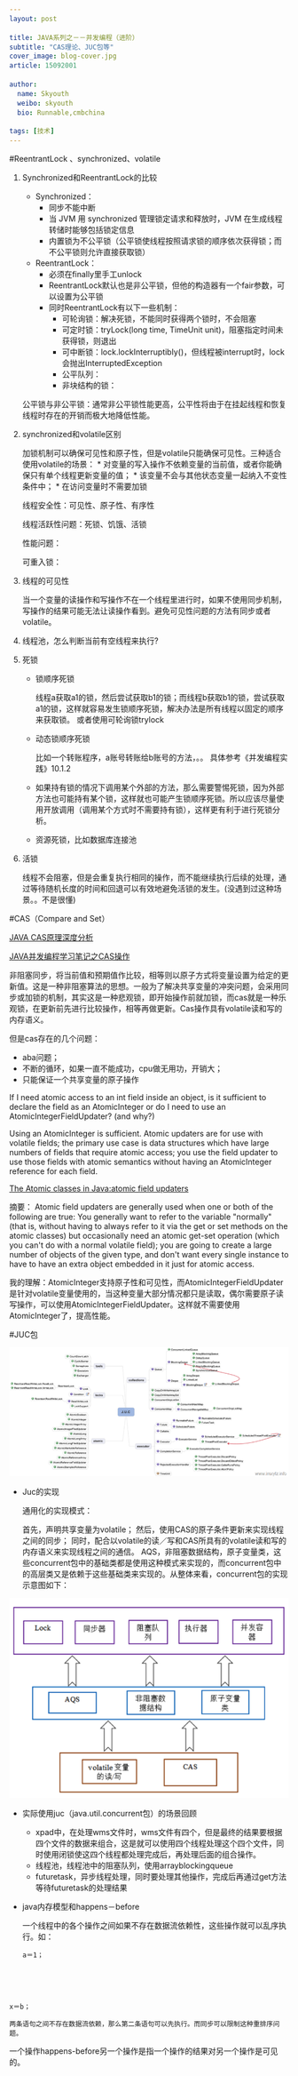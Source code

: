 ```yaml
---
layout: post

title: JAVA系列之－－并发编程（进阶）
subtitle: "CAS理论、JUC包等"
cover_image: blog-cover.jpg
article: 15092001

author:
  name: Skyouth
  weibo: skyouth
  bio: Runnable,cmbchina
  
tags: [技术]
---
```


#ReentrantLock 、synchronized、volatile

1. Synchronized和ReentrantLock的比较
	* Synchronized：
		+ 同步不能中断
		+ 当 JVM 用 synchronized 管理锁定请求和释放时，JVM 在生成线程转储时能够包括锁定信息
		+ 内置锁为不公平锁（公平锁使线程按照请求锁的顺序依次获得锁；而不公平锁则允许直接获取锁）
	* ReentrantLock：
		+ 必须在finally里手工unlock
		+ ReentrantLock默认也是非公平锁，但他的构造器有一个fair参数，可以设置为公平锁
		+ 同时ReentrantLock有以下一些机制：
			- 可轮询锁：解决死锁，不能同时获得两个锁时，不会阻塞
			- 可定时锁：tryLock(long time, TimeUnit unit)，阻塞指定时间未获得锁，则退出
			- 可中断锁：lock.lockInterruptibly()，但线程被interrupt时，lock会抛出InterruptedException 
			- 公平队列：
			- 非块结构的锁：
	

	公平锁与非公平锁：通常非公平锁性能更高，公平性将由于在挂起线程和恢复线程时存在的开销而极大地降低性能。
2. synchronized和volatile区别

	加锁机制可以确保可见性和原子性，但是volatile只能确保可见性。三种适合使用volatile的场景：
		* 对变量的写入操作不依赖变量的当前值，或者你能确保只有单个线程更新变量的值；
		* 该变量不会与其他状态变量一起纳入不变性条件中；
		* 在访问变量时不需要加锁

	线程安全性：可见性、原子性、有序性
	
	线程活跃性问题：死锁、饥饿、活锁
	
	性能问题：
	
	可重入锁：
3. 线程的可见性

	当一个变量的读操作和写操作不在一个线程里进行时，如果不使用同步机制，写操作的结果可能无法让读操作看到。避免可见性问题的方法有同步或者volatile。
4.	线程池，怎么判断当前有空线程来执行?
5.	死锁
	* 锁顺序死锁

		线程a获取a1的锁，然后尝试获取b1的锁；而线程b获取b1的锁，尝试获取a1的锁，这样就容易发生锁顺序死锁，解决办法是所有线程以固定的顺序来获取锁。
或者使用可轮询锁trylock
	* 动态锁顺序死锁
		
		比如一个转账程序，a账号转账给b账号的方法，。。
		具体参考《并发编程实践》10.1.2
	* 如果持有锁的情况下调用某个外部的方法，那么需要警惕死锁，因为外部方法也可能持有某个锁，这样就也可能产生锁顺序死锁。所以应该尽量使用开放调用（调用某个方式时不需要持有锁），这样更有利于进行死锁分析。
	* 资源死锁，比如数据库连接池
6.	活锁

	线程不会阻塞，但是会重复执行相同的操作，而不能继续执行后续的处理，通过等待随机长度的时间和回退可以有效地避免活锁的发生。(没遇到过这种场景。。不是很懂)

#CAS（Compare and Set）

<a href='http://blog.csdn.net/hsuxu/article/details/9467651'>JAVA CAS原理深度分析</a>

<a href='http://blog.csdn.net/aesop_wubo/article/details/7537960'>JAVA并发编程学习笔记之CAS操作</a>

非阻塞同步，将当前值和预期值作比较，相等则以原子方式将变量设置为给定的更新值。这是一种非阻塞算法的思想。一般为了解决共享变量的冲突问题，会采用同步或加锁的机制，其实这是一种悲观锁，即开始操作前就加锁，而cas就是一种乐观锁，在更新前先进行比较操作，相等再做更新。Cas操作具有volatile读和写的内存语义。

但是cas存在的几个问题：
    
   * aba问题；
   * 不断的循环，如果一直不能成功，cpu做无用功，开销大；
   * 只能保证一个共享变量的原子操作

If I need atomic access to an int field inside an object, is it sufficient to declare the field as an AtomicInteger or do I need to use an AtomicIntegerFieldUpdater? (and why?)

Using an AtomicInteger is sufficient. Atomic updaters are for use with volatile fields; the primary use case is data structures which have large numbers of fields that require atomic access; you use the field updater to use those fields with atomic semantics without having an AtomicInteger reference for each field.

<a href='http://www.javamex.com/tutorials/synchronization_concurrency_7_atomic_updaters.shtml'>The Atomic classes in Java:atomic field updaters</a>

摘要：
Atomic field updaters are generally used when one or both of the following are true:
You generally want to refer to the variable "normally" (that is, without having to always refer to it via the get or set methods on the atomic classes) but occasionally need an atomic get-set operation (which you can't do with a normal volatile field);
you are going to create a large number of objects of the given type, and don't want every single instance to have to have an extra object embedded in it just for atomic access.

我的理解：AtomicInteger支持原子性和可见性，而AtomicIntegerFieldUpdater是针对volatile变量使用的，当这种变量大部分情况都只是读取，偶尔需要原子读写操作，可以使用AtomicIntegerFieldUpdater。这样就不需要使用AtomicInteger了，提高性能。

#JUC包

<img src='/images/juc.png'>

* Juc的实现

	通用化的实现模式：

	首先，声明共享变量为volatile；
然后，使用CAS的原子条件更新来实现线程之间的同步；
同时，配合以volatile的读／写和CAS所具有的volatile读和写的内存语义来实现线程之间的通信。
AQS，非阻塞数据结构，原子变量类，这些concurrent包中的基础类都是使用这种模式来实现的，而concurrent包中的高层类又是依赖于这些基础类来实现的。从整体来看，concurrent包的实现示意图如下：
<img src='/images/concurrent.png'>

* 实际使用juc（java.util.concurrent包）的场景回顾	
	

	+ xpad中，在处理wms文件时，wms文件有四个，但是最终的结果要根据四个文件的数据来组合，这是就可以使用四个线程处理这个四个文件，同时使用闭锁使这四个线程都处理完成后，再处理后面的组合操作。
	+ 线程池，线程池中的阻塞队列，使用arrayblockingqueue
	+ futuretask，异步线程处理，同时要处理其他操作，完成后再通过get方法等待futuretask的处理结果
* java内存模型和happens－before

	一个线程中的各个操作之间如果不存在数据流依赖性，这些操作就可以乱序执行。如：
	<pre><code>a＝1；
x＝b；</code></pre>

	两条语句之间不存在数据流依赖，那么第二条语句可以先执行。而同步可以限制这种重排序问题。
一个操作happens-before另一个操作是指一个操作的结果对另一个操作是可见的。


